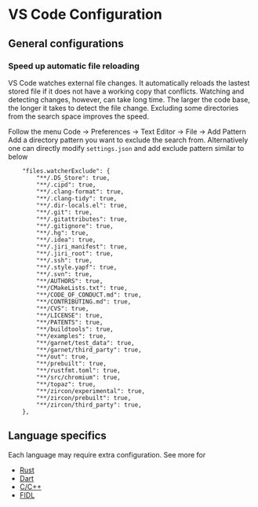 # VS Code Configuration

## General configurations

### Speed up automatic file reloading
VS Code watches external file changes. It automatically reloads the lastest stored file if it does not have a working copy that conflicts. Watching and detecting changes, however, can take long time. The larger the code base, the longer it takes to detect the file change. Excluding some directories from the search space improves the speed.

Follow the menu Code -> Preferences -> Text Editor -> File -> Add Pattern
Add a directory pattern you want to exclude the search from. Alternatively one can directly modify `settings.json` and add exclude pattern similar to below

```
    "files.watcherExclude": {
        "**/.DS_Store": true,
        "**/.cipd": true,
        "**/.clang-format": true,
        "**/.clang-tidy": true,
        "**/.dir-locals.el": true,
        "**/.git": true,
        "**/.gitattributes": true,
        "**/.gitignore": true,
        "**/.hg": true,
        "**/.idea": true,
        "**/.jiri_manifest": true,
        "**/.jiri_root": true,
        "**/.ssh": true,
        "**/.style.yapf": true,
        "**/.svn": true,
        "**/AUTHORS": true,
        "**/CMakeLists.txt": true,
        "**/CODE_OF_CONDUCT.md": true,
        "**/CONTRIBUTING.md": true,
        "**/CVS": true,
        "**/LICENSE": true,
        "**/PATENTS": true,
        "**/buildtools": true,
        "**/examples": true,
        "**/garnet/test_data": true,
        "**/garnet/third_party": true,
        "**/out": true,
        "**/prebuilt": true,
        "**/rustfmt.toml": true,
        "**/src/chromium": true,
        "**/topaz": true,
        "**/zircon/experimental": true,
        "**/zircon/prebuilt": true,
        "**/zircon/third_party": true,
    },
```


## Language specifics
Each language may require extra configuration. See more for

* [Rust](/docs/development/languages/rust/editors.md#visual-studio-code)
* [Dart](/docs/development/languages/dart/ides.md#visual-studio-code)
* [C/C++](/docs/development/languages/c-cpp/editors.md#visual-studio-code)
* [FIDL](/docs/development/languages/fidl/guides/editors.md#visual-studio-code)
